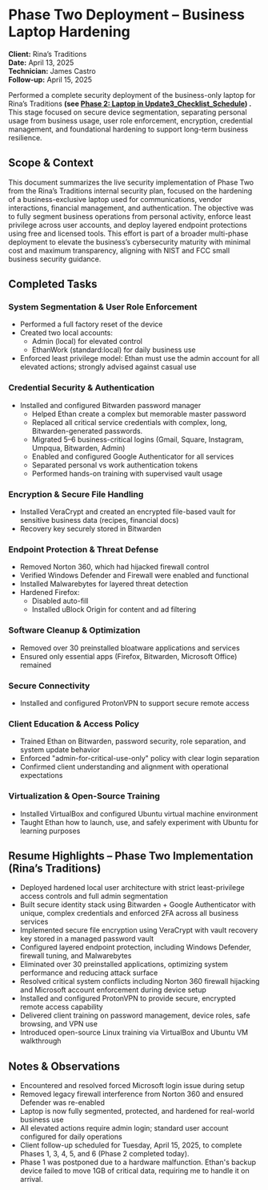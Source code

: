 # Phase Two Deployment – Business Laptop Hardening  
**Client:** Rina’s Traditions  
**Date:** April 13, 2025  
**Technician:** James Castro  
**Follow-up:** April 15, 2025

Performed a complete security deployment of the business-only laptop for Rina’s Traditions **(see [Phase 2: Laptop in Update3_Checklist_Schedule](./Update3_Checklist_Schedule.docx))
.** This stage focused on secure device segmentation, separating personal usage from business usage, user role enforcement, encryption, credential management, and foundational hardening to support long-term business resilience.

## Scope & Context
This document summarizes the live security implementation of Phase Two from the Rina’s Traditions internal security plan, focused on the hardening of a business-exclusive laptop used for communications, vendor interactions, financial management, and authentication. The objective was to fully segment business operations from personal activity, enforce least privilege across user accounts, and deploy layered endpoint protections using free and licensed tools. This effort is part of a broader multi-phase deployment to elevate the business’s cybersecurity maturity with minimal cost and maximum transparency, aligning with NIST and FCC small business security guidance.
## Completed Tasks

### System Segmentation & User Role Enforcement
- Performed a full factory reset of the device
- Created two local accounts:
  - Admin (local) for elevated control
  - EthanWork (standard:local) for daily business use
- Enforced least privilege model: Ethan must use the admin account for all elevated actions; strongly advised against casual use

### Credential Security & Authentication
- Installed and configured Bitwarden password manager
  - Helped Ethan create a complex but memorable master password
  - Replaced all critical service credentials with complex, long, Bitwarden-generated passwords.
  - Migrated 5–6 business-critical logins (Gmail, Square, Instagram, Umpqua, Bitwarden, Admin)
  - Enabled and configured Google Authenticator for all services
  - Separated personal vs work authentication tokens
  - Performed hands-on training with supervised vault usage

### Encryption & Secure File Handling
- Installed VeraCrypt and created an encrypted file-based vault for sensitive business data (recipes, financial docs)
- Recovery key securely stored in Bitwarden

### Endpoint Protection & Threat Defense
- Removed Norton 360, which had hijacked firewall control
- Verified Windows Defender and Firewall were enabled and functional
- Installed Malwarebytes for layered threat detection
- Hardened Firefox:
  - Disabled auto-fill
  - Installed uBlock Origin for content and ad filtering

### Software Cleanup & Optimization
- Removed over 30 preinstalled bloatware applications and services
- Ensured only essential apps (Firefox, Bitwarden, Microsoft Office) remained

### Secure Connectivity
- Installed and configured ProtonVPN to support secure remote access

### Client Education & Access Policy
- Trained Ethan on Bitwarden, password security, role separation, and system update behavior
- Enforced "admin-for-critical-use-only" policy with clear login separation
- Confirmed client understanding and alignment with operational expectations

### Virtualization & Open-Source Training
- Installed VirtualBox and configured Ubuntu virtual machine environment
- Taught Ethan how to launch, use, and safely experiment with Ubuntu for learning purposes

## Resume Highlights – Phase Two Implementation (Rina’s Traditions)

- Deployed hardened local user architecture with strict least-privilege access controls and full admin segmentation
- Built secure identity stack using Bitwarden + Google Authenticator with unique, complex credentials and enforced 2FA across all business services
- Implemented secure file encryption using VeraCrypt with vault recovery key stored in a managed password vault
- Configured layered endpoint protection, including Windows Defender, firewall tuning, and Malwarebytes
- Eliminated over 30 preinstalled applications, optimizing system performance and reducing attack surface
- Resolved critical system conflicts including Norton 360 firewall hijacking and Microsoft account enforcement during device setup
- Installed and configured ProtonVPN to provide secure, encrypted remote access capability
- Delivered client training on password management, device roles, safe browsing, and VPN use
- Introduced open-source Linux training via VirtualBox and Ubuntu VM walkthrough

## Notes & Observations

- Encountered and resolved forced Microsoft login issue during setup
- Removed legacy firewall interference from Norton 360 and ensured Defender was re-enabled
- Laptop is now fully segmented, protected, and hardened for real-world business use
- All elevated actions require admin login; standard user account configured for daily operations
- Client follow-up scheduled for Tuesday, April 15, 2025, to complete Phases 1, 3, 4, 5, and 6 (Phase 2 completed today).
- Phase 1 was postponed due to a hardware malfunction. Ethan's backup device failed to move 1GB of critical data, requiring me to handle it on arrival.
